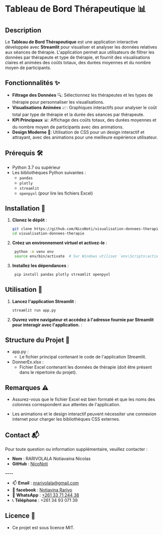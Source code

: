 # Tableau de Bord Thérapeutique 📊

## Description

Le **Tableau de Bord Thérapeutique** est une application interactive développée avec **Streamlit** pour visualiser et analyser les données relatives aux séances de thérapie. L'application permet aux utilisateurs de filtrer les données par thérapeute et type de thérapie, et fournit des visualisations claires et animées des coûts totaux, des durées moyennes et du nombre moyen de participants.

## Fonctionnalités ✨

- **Filtrage des Données** 🔍: Sélectionnez les thérapeutes et les types de thérapie pour personnaliser les visualisations.
- **Visualisations Animées** 📈: Graphiques interactifs pour analyser le coût total par type de thérapie et la durée des séances par thérapeute.
- **KPI Principaux** 📊: Affichage des coûts totaux, des durées moyennes et du nombre moyen de participants avec des animations.
- **Design Moderne** 🎨: Utilisation de CSS pour un design interactif et attrayant, avec des animations pour une meilleure expérience utilisateur.

## Prérequis 🛠️

- Python 3.7 ou supérieur
- Les bibliothèques Python suivantes :
  - `pandas`
  - `plotly`
  - `streamlit`
  - `openpyxl` (pour lire les fichiers Excel)

## Installation 🚀

1. **Clonez le dépôt** :
   ```bash
   git clone https://github.com/NicoNoti/visualisation-donnees-therapie.git
   cd visualisation-donnees-therapie

2. **Créez un environnement virtuel et activez-le** :
   ```bash
    python -m venv env
    source env/bin/activate  # Sur Windows utilisez `env\Scripts\activate`

3. **Installez les dépendances** :
   ```bash
    pip install pandas plotly streamlit openpyxl

## Utilisation 🚀

1. **Lancez l'application Streamlit** :
   ```bash
   streamlit run app.py

2. **Ouvrez votre navigateur et accédez à l'adresse fournie par Streamlit pour interagir avec l'application.** :


## Structure du Projet 📂

- app.py : 
    - Le fichier principal contenant le code de l'application Streamlit.
- DonnerEx.xlsx : 
    - Fichier Excel contenant les données de thérapie (doit être présent dans le répertoire du projet).  

## Remarques ⚠️

- Assurez-vous que le fichier Excel est bien formaté et que les noms des colonnes correspondent aux attentes de l'application.

- Les animations et le design interactif peuvent nécessiter une connexion internet pour charger les bibliothèques CSS externes.

## Contact 📬
Pour toute question ou information supplémentaire, veuillez contacter :

- **Nom** : RARIVOLALA Notiavaina Nicolas
- **GitHub** : [NicoNoti](https://github.com/NicoNoti)

**----**

- 📫 **Email** : nrarivolala@gmail.com
- 📘 **facebook** : [Notiavina Rarivo](https://www.facebook.com/profile.php?id=100008875758531)
- 📱 **WhatsApp** : [+261 33 71 244 38](https://wa.me/261337124438) 
- 📞 **Téléphone** : +261 34 93 071 39

## Licence 📜

- Ce projet est sous licence MIT.